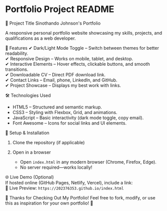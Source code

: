 # Portfolio Project README 

📌 Project Title 
Sinothando Johnson's Portfolio  

A responsive personal portfolio website showcasing my skills, projects, and qualifications as a web developer.  

🚀 Features 
✔ Dark/Light Mode Toggle – Switch between themes for better readability.  
✔ Responsive Design – Works on mobile, tablet, and desktop.  
✔ Interactive Elements – Hover effects, clickable buttons, and smooth transitions.  
✔ Downloadable CV – Direct PDF download link.  
✔ Contact Links – Email, phone, LinkedIn, and GitHub.  
✔ Project Showcase – Displays my best work with links.  


🛠 Technologies Used 
- HTML5 – Structured and semantic markup.  
- CSS3 – Styling with Flexbox, Grid, and animations.  
- JavaScript – Basic interactivity (dark mode toggle, copy email).  
- Font Awesome – Icons for social links and UI elements.  


🔧 Setup & Installation  
1. Clone the repository (if applicable)  

2. Open in a browser  
   - Open `index.html` in any modern browser (Chrome, Firefox, Edge).  
   - No server required—works locally!  
      

🌐 Live Demo (Optional)  
If hosted online (GitHub Pages, Netlify, Vercel), include a link:  
🔗 Live Preview: `https://202376353.github.io/index.html`



🎉 Thanks for Checking Out My Portfolio! 
Feel free to fork, modify, or use this as inspiration for your own portfolio! 🚀
